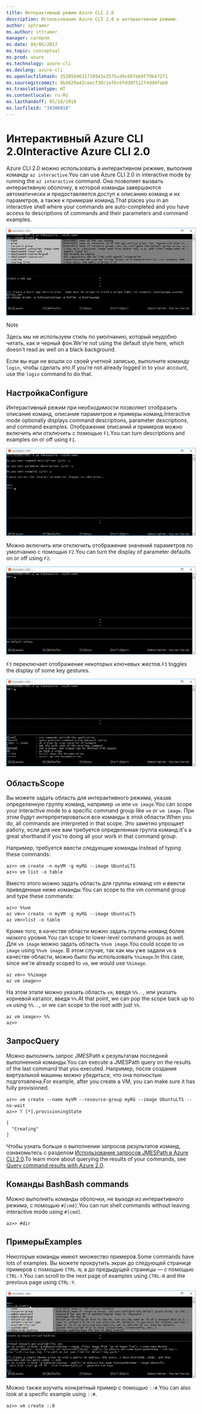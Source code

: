 ```yaml
---
title: Интерактивный режим Azure CLI 2.0
description: Использование Azure CLI 2.0 в интерактивном режиме.
author: sptramer
ms.author: sttramer
manager: carmonm
ms.date: 04/06/2017
ms.topic: conceptual
ms.prod: azure
ms.technology: azure-cli
ms.devlang: azure-cli
ms.openlocfilehash: 3538569631718943e2575cd9c607eb9f79b47271
ms.sourcegitcommit: 8b4629a42ceecf30c1efbc6fdddf512f4dddfab0
ms.translationtype: HT
ms.contentlocale: ru-RU
ms.lasthandoff: 05/18/2018
ms.locfileid: "34306018"
---
```

# <a name="interactive-azure-cli-20"></a><span data-ttu-id="fabff-103">Интерактивный Azure CLI 2.0</span><span class="sxs-lookup"><span data-stu-id="fabff-103">Interactive Azure CLI 2.0</span></span>

<span data-ttu-id="fabff-104">Azure CLI 2.0 можно использовать в интерактивном режиме, выполнив команду `az interactive`.</span><span class="sxs-lookup"><span data-stu-id="fabff-104">You can use Azure CLI 2.0 in interactive mode by running the `az interactive` command.</span></span>
<span data-ttu-id="fabff-105">Она позволяет вызвать интерактивную оболочку, в которой команды завершаются автоматически и предоставляется доступ к описанию команд и их параметров, а также к примерам команд.</span><span class="sxs-lookup"><span data-stu-id="fabff-105">That places you in an interactive shell where your commands are auto-completed and you have access to descriptions of commands and their parameters and command examples.</span></span>

![Интерактивный режим](./media/interactive-azure-cli/webapp-create.png)

> [!NOTE]
> <span data-ttu-id="fabff-107">Здесь мы не используем стиль по умолчанию, который неудобно читать, как и черный фон.</span><span class="sxs-lookup"><span data-stu-id="fabff-107">We're not using the default style here, which doesn't read as well on a black background.</span></span>

<span data-ttu-id="fabff-108">Если вы еще не вошли со своей учетной записью, выполните команду `login`, чтобы сделать это.</span><span class="sxs-lookup"><span data-stu-id="fabff-108">If you're not already logged in to your account, use the `login` command to do that.</span></span>

## <a name="configure"></a><span data-ttu-id="fabff-109">Настройка</span><span class="sxs-lookup"><span data-stu-id="fabff-109">Configure</span></span>

<span data-ttu-id="fabff-110">Интерактивный режим при необходимости позволяет отобразить описание команд, описание параметров и примеры команд.</span><span class="sxs-lookup"><span data-stu-id="fabff-110">Interactive mode optionally displays command descriptions, parameter descriptions, and command examples.</span></span>
<span data-ttu-id="fabff-111">Отображение описаний и примеров можно включить или отключить с помощью `F1`.</span><span class="sxs-lookup"><span data-stu-id="fabff-111">You can turn descriptions and examples on or off using `F1`.</span></span>

![Описания и примеры](./media/interactive-azure-cli/descriptions-and-examples.png)

<span data-ttu-id="fabff-113">Можно включить или отключить отображение значений параметров по умолчанию с помощью `F2`.</span><span class="sxs-lookup"><span data-stu-id="fabff-113">You can turn the display of parameter defaults on or off using `F2`.</span></span>

![Значения по умолчанию](./media/interactive-azure-cli/defaults.png)

<span data-ttu-id="fabff-115">`F3` переключает отображение некоторых ключевых жестов.</span><span class="sxs-lookup"><span data-stu-id="fabff-115">`F3` toggles the display of some key gestures.</span></span>

![Жесты](./media/interactive-azure-cli/gestures.png)

## <a name="scope"></a><span data-ttu-id="fabff-117">Область</span><span class="sxs-lookup"><span data-stu-id="fabff-117">Scope</span></span>

<span data-ttu-id="fabff-118">Вы можете задать область для интерактивного режима, указав определенную группу команд, например `vm` или `vm image`.</span><span class="sxs-lookup"><span data-stu-id="fabff-118">You can scope your interactive mode to a specific command group like `vm` or `vm image`.</span></span>
<span data-ttu-id="fabff-119">При этом будут интерпретироваться все команды в этой области.</span><span class="sxs-lookup"><span data-stu-id="fabff-119">When you do, all commands are interpreted in that scope.</span></span>
<span data-ttu-id="fabff-120">Это заметно упрощает работу, если для нее вам требуется определенная группа команд.</span><span class="sxs-lookup"><span data-stu-id="fabff-120">It's a great shorthand if you're doing all your work in that command group.</span></span>

<span data-ttu-id="fabff-121">Например, требуется ввести следующие команды.</span><span class="sxs-lookup"><span data-stu-id="fabff-121">Instead of typing these commands:</span></span>

```azurecli
az>> vm create -n myVM -g myRG --image UbuntuLTS
az>> vm list -o table
```

<span data-ttu-id="fabff-122">Вместо этого можно задать область для группы команд vm и ввести приведенные ниже команды.</span><span class="sxs-lookup"><span data-stu-id="fabff-122">You can scope to the vm command group and type these commands:</span></span>

```azurecli
az>> %%vm
az vm>> create -n myVM -g myRG --image UbuntuLTS
az vm>>list -o table
```

<span data-ttu-id="fabff-123">Кроме того, в качестве области можно задать группы команд более низкого уровня.</span><span class="sxs-lookup"><span data-stu-id="fabff-123">You can scope to lower-level command groups as well.</span></span>
<span data-ttu-id="fabff-124">Для `vm image` можно задать область `%%vm image`.</span><span class="sxs-lookup"><span data-stu-id="fabff-124">You could scope to `vm image` using `%%vm image`.</span></span>
<span data-ttu-id="fabff-125">В этом случае, так как мы уже задали `vm` в качестве области, можно было бы использовать `%%image`.</span><span class="sxs-lookup"><span data-stu-id="fabff-125">In this case, since we're already scoped to `vm`, we would use `%%image`.</span></span>

```azurecli
az vm>> %%image
az vm image>>
```

<span data-ttu-id="fabff-126">На этом этапе можно указать область `vm`, введя `%%..`, или указать корневой каталог, введя `%%`.</span><span class="sxs-lookup"><span data-stu-id="fabff-126">At that point, we can pop the scope back up to `vm` using `%%..`, or we can scope to the root with just `%%`.</span></span>

```azurecli
az vm image>> %%
az>>
```

## <a name="query"></a><span data-ttu-id="fabff-127">Запрос</span><span class="sxs-lookup"><span data-stu-id="fabff-127">Query</span></span>

<span data-ttu-id="fabff-128">Можно выполнить запрос JMESPath к результатам последней выполненной команды.</span><span class="sxs-lookup"><span data-stu-id="fabff-128">You can execute a JMESPath query on the results of the last command that you executed.</span></span>
<span data-ttu-id="fabff-129">Например, после создания виртуальной машины можно убедиться, что она полностью подготовлена.</span><span class="sxs-lookup"><span data-stu-id="fabff-129">For example, after you create a VM, you can make sure it has fully provisioned.</span></span>

```azurecli
az>> vm create --name myVM --resource-group myRG --image UbuntuLTS --no-wait
az>> ? [*].provisioningState
```

```output
[
  "Creating"
]
```

<span data-ttu-id="fabff-130">Чтобы узнать больше о выполнении запросов результатов команд, ознакомьтесь с разделом [Использование запросов JMESPath в Azure CLI 2.0](query-azure-cli.md).</span><span class="sxs-lookup"><span data-stu-id="fabff-130">To learn more about querying the results of your commands, see [Query command results with Azure 2.0](query-azure-cli.md).</span></span>

## <a name="bash-commands"></a><span data-ttu-id="fabff-131">Команды Bash</span><span class="sxs-lookup"><span data-stu-id="fabff-131">Bash commands</span></span>

<span data-ttu-id="fabff-132">Можно выполнять команды оболочки, не выходя из интерактивного режима, с помощью `#[cmd]`.</span><span class="sxs-lookup"><span data-stu-id="fabff-132">You can run shell commands without leaving interactive mode using `#[cmd]`.</span></span>

```azurecli
az>> #dir
```

## <a name="examples"></a><span data-ttu-id="fabff-133">Примеры</span><span class="sxs-lookup"><span data-stu-id="fabff-133">Examples</span></span>

<span data-ttu-id="fabff-134">Некоторые команды имеют множество примеров.</span><span class="sxs-lookup"><span data-stu-id="fabff-134">Some commands have lots of examples.</span></span>
<span data-ttu-id="fabff-135">Вы можете прокрутить экран до следующей странице примеров с помощью `CTRL-N`, а до предыдущей страницы — с помощью `CTRL-Y`.</span><span class="sxs-lookup"><span data-stu-id="fabff-135">You can scroll to the next page of examples using `CTRL-N` and the previous page using `CTRL-Y`.</span></span>

![Примеры](./media/interactive-azure-cli/examples.png)

<span data-ttu-id="fabff-137">Можно также изучить конкретный пример с помощью `::#`.</span><span class="sxs-lookup"><span data-stu-id="fabff-137">You can also look at a specific example using `::#`.</span></span>

```azurecli
az>> vm create ::8
```
